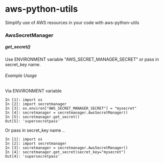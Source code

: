 # aws-python-utils

Simplify use of AWS resources in your code with aws-python-utils

### AwsSecretManager

##### get_secret()

Use ENVIRONMENT variable "AWS_SECRET_MANAGER_SECRET" or pass in secret_key name.

###### Example Usage

Via ENVIRONMENT variable
```
In [1]: import os
In [2]: import secretmanager
In [3]: os.environ["AWS_SECRET_MANAGER_SECRET"] = "mysecret"
In [4]: secretmanager = secretmanager.AwsSecretManager()
In [5]: secretmanager.get_secret()
Out[5]: 'supersecretpass'
```

Or pass in secret_key name ..
```
In [1]: import os
In [2]: import secretmanager
In [3]: secretmanager = secretmanager.AwsSecretManager()
In [4]: secretmanager.get_secret(secret_key="mysecret")
Out[4]: 'supersecretpass'
```
